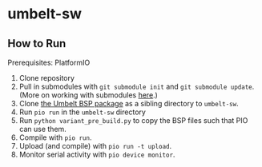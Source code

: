 # umbelt-sw

## How to Run

Prerequisites: PlatformIO

1. Clone repository
2. Pull in submodules with `git submodule init` and `git submodule update`.
    (More on working with submodules [here](https://git-scm.com/book/en/v2/Git-Tools-Submodules).)
3. Clone [the Umbelt BSP package](https://github.com/cygann/Adafruit_nRF52_Arduino) as a sibling directory to `umbelt-sw`. 
4. Run `pio run` in the `umbelt-sw` directory 
5. Run `python variant_pre_build.py` to copy the BSP files such that PIO can use them.
6. Compile with `pio run`.
7. Upload (and compile) with `pio run -t upload`.
8. Monitor serial activity with `pio device monitor`.
